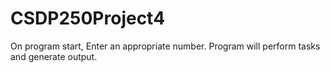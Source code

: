 # CSDP250Project4
On program start, 
Enter an appropriate number.
Program will perform tasks and generate output.

